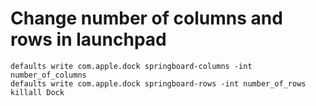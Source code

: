 # Change number of columns and rows in launchpad

```
defaults write com.apple.dock springboard-columns -int number_of_columns
defaults write com.apple.dock springboard-rows -int number_of_rows
killall Dock
```
